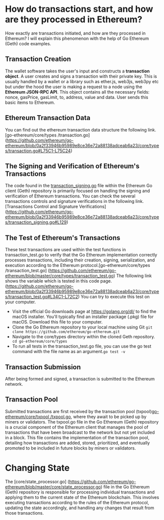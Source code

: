# How do transactions start, and how are they processed in Ethereum?
How exactly are transactions initiated, and how are they processed in Ethereum? I will explain this phenomenon with the help of Go Ethereum (Geth) code examples.

## Transaction Creation
The wallet software takes the user's input and constructs a **transaction object**. A user creates and signs a transaction with their private key. This is usually handled by a wallet or a library such as ether.js, web3js, web3py etc but under the hood the user is making a request to a node using the **Ethereum JSON-RPC API**. This object contains all the necessary fields: nonce, gasPrice, gasLimit, to, address, value and data. User sends this basic items to Ethereum.

## Ethereum Transaction Data
You can find out the ethereum transaction data structure the following link. [go-ethereum/core/types
/transaction.go] (https://github.com/ethereum/go-ethereum/blob/0a2f33946b95989e8ce36e72a88138adceab6a23/core/types/transaction.go#L75C1-L75C24)

## The Signing and Verification of Ethereum's Transactions
The code found in the [transaction_signing.go](https://github.com/ethereum/go-ethereum/blob/master/core/types/transaction_signing.go) file within the Ethereum Go client (Geth) repository is primarily focused on handling the signing and verification of Ethereum transactions. You can check the several transactions controls and signature verifications in the following link.[Transactions Control and Signature Verifications] (https://github.com/ethereum/go-ethereum/blob/0a2f33946b95989e8ce36e72a88138adceab6a23/core/types/transaction_signing.go#L129)

## The Test of Ethereum's Transactions
These test transactions are used within the test functions in transaction_test.go to verify that the Go Ethereum implementation correctly processes transactions, including their creation, signing, serialization, and execution according to the Ethereum protocol.[go-ethereum/core/types
/transaction_test.go] (https://github.com/ethereum/go-ethereum/blob/master/core/types/transaction_test.go) The following link shows the variable which is tested in this code page.(https://github.com/ethereum/go-ethereum/blob/0a2f33946b95989e8ce36e72a88138adceab6a23/core/types/transaction_test.go#L34C1-L72C2)
You can try to execute this test on your computer.
- Visit the official Go downloads page at https://golang.org/dl/ to find the macOS installer. You'll typically find an installer package (.pkg) file for macOS. Download this file to your computer.
- Clone the Go Ethereum repository to your local machine using Git
```git clone https://github.com/ethereum/go-ethereum.git    ```
- Navigate to the core/types directory within the cloned Geth repository.``` cd go-ethereum/core/types```
- To run all tests in the transaction_test.go file, you can use the go test command with the file name as an argument.```go test -v```

## Transaction Submission
After being formed and signed, a transaction is submitted to the Ethereum network.

## Transaction Pool
Submitted transactions are first received by the transaction pool (txpool)[go-ethereum/core/txpool
/txpool.go](https://github.com/ethereum/go-ethereum/blob/master/core/txpool/txpool.go), where they await to be picked up by miners or validators. The txpool.go file in the Go Ethereum (Geth) repository is a crucial component of the Ethereum client that manages the pool of transactions that have been broadcast to the network but not yet included in a block. This file contains the implementation of the transaction pool, detailing how transactions are added, stored, prioritized, and eventually promoted to be included in future blocks by miners or validators.

# Changing State

The [core/state_processor.go] (https://github.com/ethereum/go-ethereum/blob/master/core/state_processor.go) file in the Go Ethereum (Geth) repository is responsible for processing individual transactions and applying them to the current state of the Ethereum blockchain. This involves executing transactions according to the rules of the Ethereum protocol, updating the state accordingly, and handling any changes that result from those transactions.
